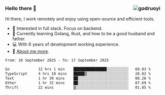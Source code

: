 ### Hello there 👋 <img align="right" src="https://github-readme-stats.vercel.app/api?username=godruoyi&show_icons=true" alt="godruoyi" />

Hi there, I work remotely and enjoy using open-source and efficient tools.

- 🔭 Interested in full stack. Focus on backend.
- 🌱 Currently learning Golang, Rust, and how to be a good husband and father.
- 💻 With 6 years of development working experience.
- 👒 [About me more](https://godruoyi.com/posts/about-godruoyi).



<!--START_SECTION:waka-->

```txt
From: 10 September 2025 - To: 17 September 2025

Go             12 hrs 1 min    ███████████████░░░░░░░░░░   60.03 %
TypeScript     4 hrs 10 mins   █████▒░░░░░░░░░░░░░░░░░░░   20.82 %
Text           1 hr 39 mins    ██░░░░░░░░░░░░░░░░░░░░░░░   08.26 %
Other          1 hr 32 mins    ██░░░░░░░░░░░░░░░░░░░░░░░   07.69 %
Thrift         22 mins         ▒░░░░░░░░░░░░░░░░░░░░░░░░   01.85 %
```

<!--END_SECTION:waka-->
